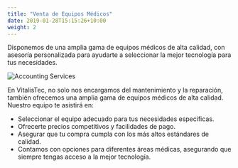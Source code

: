 ```yaml
---
title: "Venta de Equipos Médicos"
date: 2019-01-28T15:15:26+10:00
weight: 2
---
```


Disponemos de una amplia gama de equipos médicos de alta calidad, con asesoría personalizada para ayudarte a seleccionar la mejor tecnología para tus necesidades.

![Accounting Services](/images/austin-distel-nGc5RT2HmF0-unsplash.jpg)

En VitalisTec, no solo nos encargamos del mantenimiento y la reparación, también ofrecemos una amplia gama de equipos médicos de alta calidad. Nuestro equipo te asistirá en:

* Seleccionar el equipo adecuado para tus necesidades específicas.
* Ofrecerte precios competitivos y facilidades de pago.
* Asegurar que tu compra cumpla con los más altos estándares de calidad.
* Contamos con opciones para diferentes áreas médicas, asegurando que siempre tengas acceso a la mejor tecnología.

